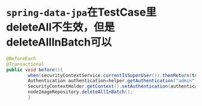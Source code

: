 # `spring-data-jpa`在TestCase里deleteAll不生效，但是deleteAllInBatch可以

```java
@BeforeEach
@Transactional
public void before(){
		when(securityContextService.currentIsSuperUser()).thenReturn(true);
		Authentication authentication=helper.getAuthentication("admin");
		SecurityContextHolder.getContext().setAuthentication(authentication);
		nodeImageRepository.deleteAllInBatch();
		}
```